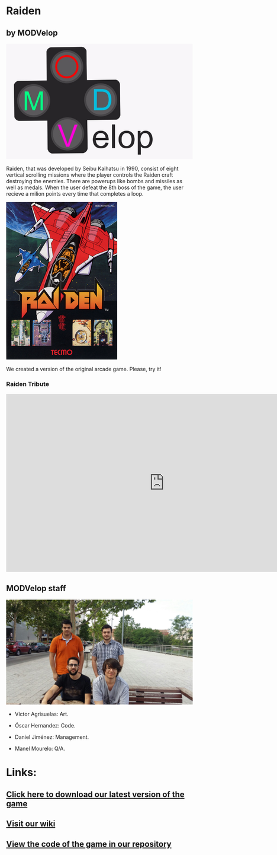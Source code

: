 # Raiden
## by MODVelop
 ![](MODVeloplogo.png)

Raiden, that was developed by Seibu Kaihatsu in 1990, consist of eight vertical scrolling missions where the player controls the Raiden craft destroying the enemies. There are powerups like bombs and missiles as well as medals. When the user defeat the 8th boss of the game, the user recieve a milion points every time that completes a loop.

 ![](Raiden.png)

We created a version of the original arcade game. Please, try it!
 
### Raiden Tribute
<iframe width="854" height="480" src="https://www.youtube.com/embed/E6Mnbx6I5w0" frameborder="0" allowfullscreen></iframe>
 
## MODVelop staff
 
![](Fotogrupo.jpg)
 
- Víctor Agrisuelas: Art.
 
- Óscar Hernandez: Code.
 
- Daniel Jiménez: Management.
 
- Manel Mourelo: Q/A.

# Links:
 
 
 ## [Click here to download our latest version of the game]()
 
 ## [Visit our wiki](https://github.com/Danijimenez/Projecte-I/wiki)
 
 ## [View the code of the game in our repository](https://github.com/Danijimenez/Projecte-I)
